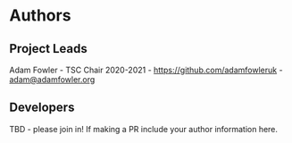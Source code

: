 # Authors

## Project Leads

Adam Fowler - TSC Chair 2020-2021 - https://github.com/adamfowleruk - adam@adamfowler.org

## Developers

TBD - please join in! If making a PR include your author information here.
